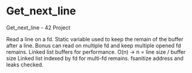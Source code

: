 # Get_next_line
Get_next_line - 42 Project

Read a line on a fd.
Static variable used to keep the remain of the buffer after a line.
Bonus can read on multiple fd and keep multiple opened fd remains.
Linked list buffers for performance. O(n) -> n = line size / buffer size
Linked list indexed by fd for multi-fd remains.
fsanitize address and leaks checked.
